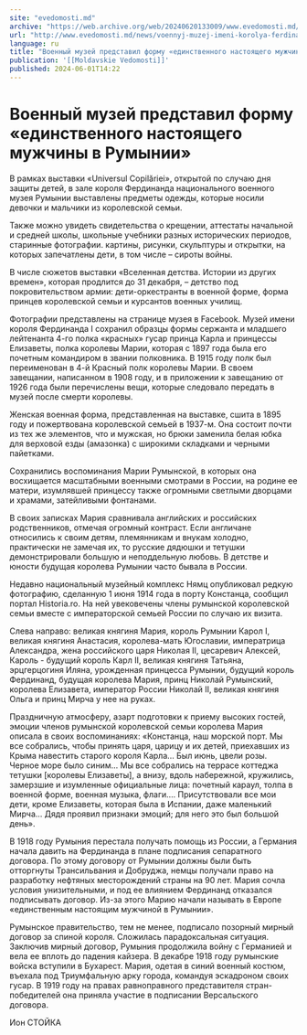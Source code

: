 ```yaml
---
site: "evedomosti.md"
archive: "https://web.archive.org/web/20240620133009/www.evedomosti.md/news/voennyj-muzej-imeni-korolya-ferdinanda-predstavil-formu-edin"
url: "http://www.evedomosti.md/news/voennyj-muzej-imeni-korolya-ferdinanda-predstavil-formu-edin"
language: ru
title: "Военный музей представил форму «единственного настоящего мужчины в Румынии»"
publication: '[[Moldavskie Vedomosti]]'
published: 2024-06-01T14:22
---
```


# Военный музей представил форму «единственного настоящего мужчины в Румынии»

В рамках выставки «Universul Copilăriei», открытой по случаю дня защиты детей, в зале короля Фердинанда национального военного музея Румынии выставлены предметы одежды, которые носили девочки и мальчики из королевской семьи.

Также можно увидеть свидетельства о крещении, аттестаты начальной и средней школы, школьные учебники разных исторических периодов, старинные фотографии. картины, рисунки, скульптуры и открытки, на которых запечатлены дети, в том числе – сироты войны.

В числе сюжетов выставки «Вселенная детства. Истории из других времен», которая продлится до 31 декабря, – детство под покровительством армии: дети-оркестранты в военной форме, форма принцев королевской семьи и курсантов военных училищ.

Фотографии представлены на странице музея в Facebook. Музей имени короля Фердинанда I сохранил образцы формы сержанта и младшего лейтенанта 4-го полка «красных» гусар принца Карла и принцессы Елизаветы, полка королевы Марии, которая с 1897 года была его почетным командиром в звании полковника. В 1915 году полк был переименован в 4-й Красный полк королевы Марии. В своем завещании, написанном в 1908 году, и в приложении к завещанию от 1926 года были перечислены вещи, которые следовало передать в музей после смерти королевы.

Женская военная форма, представленная на выставке, сшита в 1895 году и пожертвована королевской семьей в 1937-м. Она состоит почти из тех же элементов, что и мужская, но брюки заменила белая юбка для верховой езды (амазонка) с широкими складками и черными пайетками.

Сохранились воспоминания Марии Румынской, в которых она восхищается масштабными военными смотрами в России, на родине ее матери, изумлявшей принцессу также огромными светлыми дворцами и храмами, затейливыми фонтанами.

В своих записках Мария сравнивала английских и российских родственников, отмечая огромный контраст. Если англичане относились к своим детям, племянникам и внукам холодно, практически не замечая их, то русские дядюшки и тетушки демонстрировали большую и неподдельную любовь. В детстве и юности будущая королева Румынии часто бывала в России.

Недавно национальный музейный комплекс Нямц опубликовал редкую фотографию, сделанную 1 июня 1914 года в порту Констанца, сообщил портал Historia.ro. На ней увековечены члены румынской королевской семьи вместе с императорской семьей России по случаю их визита.

Слева направо: великая княгиня Мария, король Румынии Карол I, великая княгиня Анастасия, королева-мать Югославии, императрица Александра, жена российского царя Николая II, цесаревич Алексей, Кароль - будущий король Карл II, великая княгиня Татьяна, эрцгерцогиня Иляна, урожденная принцесса Румынии, будущий король Фердинанд, будущая королева Мария, принц Николай Румынский, королева Елизавета, император России Николай II, великая княгиня Ольга и принц Мирча у нее на руках.

Праздничную атмосферу, азарт подготовки к приему высоких гостей, эмоции членов румынской королевской семьи королева Мария описала в своих воспоминаниях: «Констанца, наш морской порт. Мы все собрались, чтобы принять царя, царицу и их детей, приехавших из Крыма навестить старого короля Карла… Был июнь, цвели розы. Черное море было синим… Мы все собрались на террасе коттеджа тетушки [королевы Елизаветы], а внизу, вдоль набережной, кружились, замерзшие и изумленные официальные лица: почетный караул, толпа в военной форме, военная музыка, флаги…. Присутствовали все мои дети, кроме Елизаветы, которая была в Испании, даже маленький Мирча… Дядя проявил признаки эмоций; для него это был большой день».

В 1918 году Румыния перестала получать помощь из России, а Германия начала давить на Фердинанда в плане подписания сепаратного договора. По этому договору от Румынии должны были быть отторгнуты Трансильвания и Добруджа, немцы получали право на разработку нефтяных месторождений страны на 90 лет. Мария сочла условия унизительными, и под ее влиянием Фердинанд отказался подписывать договор. Из-за этого Марию начали называть в Европе «единственным настоящим мужчиной в Румынии».

Румынское правительство, тем не менее, подписало позорный мирный договор за спиной короля. Сложилась парадоксальная ситуация. Заключив мирный договор, Румыния продолжила войну с Германией и вела ее вплоть до падения кайзера. В декабре 1918 году румынские войска вступили в Бухарест. Мария, одетая в синий военный костюм, въехала под Триумфальную арку города, командуя эскадроном своих гусар. В 1919 году на правах равноправного представителя стран-победителей она приняла участие в подписании Версальского договора.

Ион СТОЙКА